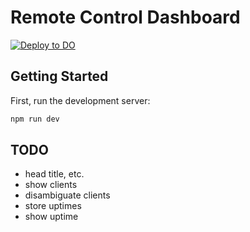 # Remote Control Dashboard

[![Deploy to DO](https://www.deploytodo.com/do-btn-blue.svg)](https://cloud.digitalocean.com/apps/new?repo=https://github.com/softlabnyc/remote-control-dashboard/tree/main)

## Getting Started

First, run the development server:

```bash
npm run dev
```

## TODO

- head title, etc.
- show clients
- disambiguate clients
- store uptimes
- show uptime
